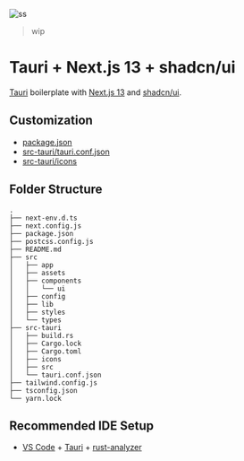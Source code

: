 ![ss](https://user-images.githubusercontent.com/16024979/215224137-4ed3b36b-623b-4eaa-b5e1-a40b77086ef6.png)

> wip

# Tauri + Next.js 13 + shadcn/ui

[Tauri](https://github.com/tauri-apps/tauri) boilerplate with [Next.js 13](https://beta.nextjs.org/docs) and [shadcn/ui](https://github.com/shadcn/ui).

## Customization

- [package.json](/package.json)
- [src-tauri/tauri.conf.json](src-tauri/tauri.conf.json)
- [src-tauri/icons](src-tauri/icons)

## Folder Structure

```
.
├── next-env.d.ts
├── next.config.js
├── package.json
├── postcss.config.js
├── README.md
├── src
│   ├── app
│   ├── assets
│   ├── components
│   │   └── ui
│   ├── config
│   ├── lib
│   ├── styles
│   └── types
├── src-tauri
│   ├── build.rs
│   ├── Cargo.lock
│   ├── Cargo.toml
│   ├── icons
│   ├── src
│   └── tauri.conf.json
├── tailwind.config.js
├── tsconfig.json
└── yarn.lock
```

## Recommended IDE Setup

- [VS Code](https://code.visualstudio.com/) + [Tauri](https://marketplace.visualstudio.com/items?itemName=tauri-apps.tauri-vscode) + [rust-analyzer](https://marketplace.visualstudio.com/items?itemName=rust-lang.rust-analyzer)
